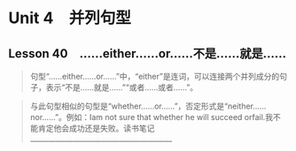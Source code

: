 ﻿ # Unit 4　并列句型
 ## Lesson 40　……either……or……不是……就是……
 
> 句型“……either……or……”中，“either”是连词，可以连接两个并列成分的句子，表示“不是……就是……”“或者……或者……”。

> 与此句型相似的句型是“whether……or……”，否定形式是“neither……nor……”。例如：Iam not sure that whether he will succeed orfail.我不能肯定他会成功还是失败。读书笔记________________________________________


 